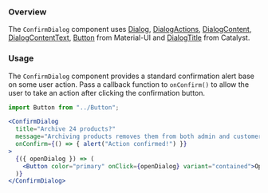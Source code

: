 ### Overview

The `ConfirmDialog` component uses [Dialog](https://material-ui.com/api/dialog), [DialogActions](https://material-ui.com/api/dialog-actions/), [DialogContent](https://material-ui.com/api/dialog-content/), [DialogContentText](https://material-ui.com/api/dialog-content-text/), [Button](https://material-ui.com/api/button/) from Material-UI and [DialogTitle](http://localhost:4060/#/Base%20Components/Feedback/DialogTitle) from Catalyst.

### Usage

The `ConfirmDialog` component provides a standard confirmation alert base on some user action. Pass a callback function to `onConfirm()` to allow the user to take an action after clicking the confirmation button.

```jsx
import Button from "../Button";

<ConfirmDialog
  title="Archive 24 products?"
  message="Archiving products removes them from both admin and customer views."
  onConfirm={() => { alert("Action confirmed!") }}
>
  {({ openDialog }) => (
    <Button color="primary" onClick={openDialog} variant="contained">Open Confirm Dialog</Button>
  )}
</ConfirmDialog>
```
